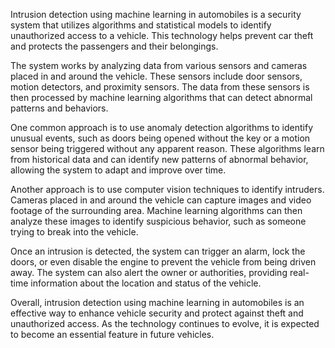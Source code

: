 Intrusion detection using machine learning in automobiles is a security system that utilizes algorithms and statistical models to identify unauthorized access to a vehicle. This technology helps prevent car theft and protects the passengers and their belongings.

The system works by analyzing data from various sensors and cameras placed in and around the vehicle. These sensors include door sensors, motion detectors, and proximity sensors. The data from these sensors is then processed by machine learning algorithms that can detect abnormal patterns and behaviors.

One common approach is to use anomaly detection algorithms to identify unusual events, such as doors being opened without the key or a motion sensor being triggered without any apparent reason. These algorithms learn from historical data and can identify new patterns of abnormal behavior, allowing the system to adapt and improve over time.

Another approach is to use computer vision techniques to identify intruders. Cameras placed in and around the vehicle can capture images and video footage of the surrounding area. Machine learning algorithms can then analyze these images to identify suspicious behavior, such as someone trying to break into the vehicle.

Once an intrusion is detected, the system can trigger an alarm, lock the doors, or even disable the engine to prevent the vehicle from being driven away. The system can also alert the owner or authorities, providing real-time information about the location and status of the vehicle.

Overall, intrusion detection using machine learning in automobiles is an effective way to enhance vehicle security and protect against theft and unauthorized access. As the technology continues to evolve, it is expected to become an essential feature in future vehicles.
